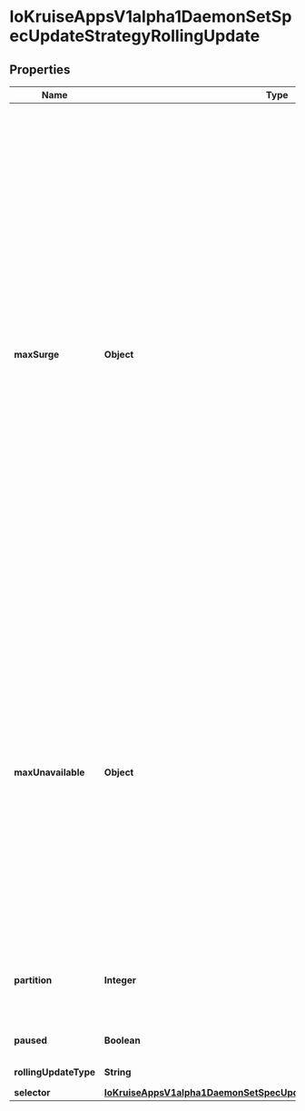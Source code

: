 
# IoKruiseAppsV1alpha1DaemonSetSpecUpdateStrategyRollingUpdate

## Properties
Name | Type | Description | Notes
------------ | ------------- | ------------- | -------------
**maxSurge** | **Object** | The maximum number of nodes with an existing available DaemonSet pod that can have an updated DaemonSet pod during during an update. Value can be an absolute number (ex: 5) or a percentage of desired pods (ex: 10%). This can not be 0 if MaxUnavailable is 0. Absolute number is calculated from percentage by rounding up to a minimum of 1. Default value is 0. Example: when this is set to 30%, at most 30% of the total number of nodes that should be running the daemon pod (i.e. status.desiredNumberScheduled) can have their a new pod created before the old pod is marked as deleted. The update starts by launching new pods on 30% of nodes. Once an updated pod is available (Ready for at least minReadySeconds) the old DaemonSet pod on that node is marked deleted. If the old pod becomes unavailable for any reason (Ready transitions to false, is evicted, or is drained) an updated pod is immediatedly created on that node without considering surge limits. Allowing surge implies the possibility that the resources consumed by the daemonset on any given node can double if the readiness check fails, and so resource intensive daemonsets should take into account that they may cause evictions during disruption. This is beta field and enabled/disabled by DaemonSetUpdateSurge feature gate. |  [optional]
**maxUnavailable** | **Object** | The maximum number of DaemonSet pods that can be unavailable during the update. Value can be an absolute number (ex: 5) or a percentage of total number of DaemonSet pods at the start of the update (ex: 10%). Absolute number is calculated from percentage by rounding up. This cannot be 0 if MaxSurge is 0 Default value is 1. Example: when this is set to 30%, at most 30% of the total number of nodes that should be running the daemon pod (i.e. status.desiredNumberScheduled) can have their pods stopped for an update at any given time. The update starts by stopping at most 30% of those DaemonSet pods and then brings up new DaemonSet pods in their place. Once the new pods are available, it then proceeds onto other DaemonSet pods, thus ensuring that at least 70% of original number of DaemonSet pods are available at all times during the update. |  [optional]
**partition** | **Integer** | The number of DaemonSet pods remained to be old version. Default value is 0. Maximum value is status.DesiredNumberScheduled, which means no pod will be updated. |  [optional]
**paused** | **Boolean** | Indicates that the daemon set is paused and will not be processed by the daemon set controller. |  [optional]
**rollingUpdateType** | **String** | Type is to specify which kind of rollingUpdate. |  [optional]
**selector** | [**IoKruiseAppsV1alpha1DaemonSetSpecUpdateStrategyRollingUpdateSelector**](IoKruiseAppsV1alpha1DaemonSetSpecUpdateStrategyRollingUpdateSelector.md) |  |  [optional]



